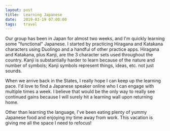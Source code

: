 ```yaml
---
layout: post
title:  Learning Japanese
date:   2019-03-19 07:00:00
tags:   travel
---
```


Our group has been in Japan for almost two weeks, and I'm quickly learning some "functional" Japanese. I started by practicing Hiragana and Katakana characters using Duolingo and a handful of other practice apps. Hiragana and Katakana, plus Kanji, are the 3 character sets used throughout the country. Kanji is substantially harder to learn because of the nature and number of symbols; Kanji symbols represent things, ideas, etc. not just sounds.

When we arrive back in the States, I really hope I can keep up the learning pace. I'd love to find a Japanese speaker online who I can engage with multiple times a week. I believe that would be the only way to really see continued gains because I will surely hit a learning wall upon returning home.

Other than learning the language, I've been eating plenty of yummy Japanese food and enjoying my time away from work. This vacation is giving me all the space I need to refocus!
